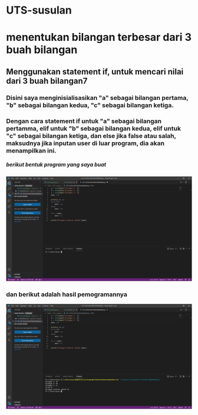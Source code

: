 # UTS-susulan

# menentukan bilangan terbesar dari 3 buah bilangan
## Menggunakan statement if, untuk mencari nilai dari 3 buah bilangan7
### Disini saya menginisialisasikan "a" sebagai bilangan pertama, "b" sebagai bilangan kedua, "c" sebagai bilangan ketiga.
### Dengan cara statement if untuk "a" sebagai bilangan pertamma, elif untuk "b" sebagai bilangan kedua, elif untuk "c" sebagai bilangan ketiga, dan else jika false atau salah, maksudnya jika inputan user di luar program, dia akan menampilkan ini.

##### berikut bentuk program yang saya buat
![gambar](ss/ss1.png)

### dan berikut adalah hasil pemogramannya
![gambar](ss/ss2.png)
